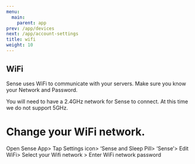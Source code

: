 ```yaml
---
menu:
  main:
    parent: app
prev: /app/devices
next: /app/account-settings
title: wifi
weight: 10
---
```


## WiFi


Sense uses WiFi to communicate with your servers. Make sure you know your Network and Password.


You will need to have a 2.4GHz network for Sense to connect. At this time we do not support 5GHz.



# Change your WiFi network.

Open Sense App> Tap Settings icon> ‘Sense and Sleep Pill> ‘Sense’> Edit WiFi> Select your Wifi network > Enter WiFi network password

